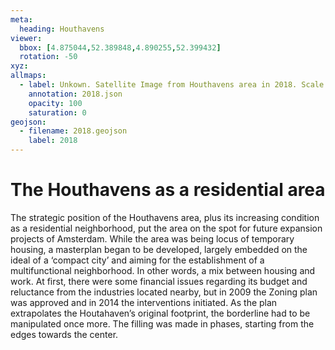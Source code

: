```yaml
---
meta:
  heading: Houthavens
viewer:
  bbox: [4.875044,52.389848,4.890255,52.399432]
  rotation: -50
xyz:
allmaps:
  - label: Unkown. Satellite Image from Houthavens area in 2018. Scale none. Google Earth Pro. Accessed 3 Oktober 2023.
    annotation: 2018.json
    opacity: 100
    saturation: 0
geojson:
  - filename: 2018.geojson
    label: 2018
---
```

# The Houthavens as a residential area
The strategic position of the Houthavens area, plus its increasing condition as a residential neighborhood, put the area on the spot for future expansion projects of Amsterdam. While the area was being locus of temporary housing, a masterplan began to be developed, largely embedded on the ideal of a ‘compact city’ and aiming for the establishment of a multifunctional neighborhood. In other words, a mix between housing and work. At first, there were some financial issues regarding its budget and reluctance from the industries located nearby, but in 2009 the Zoning plan was approved and in 2014 the interventions initiated. As the plan extrapolates the Houtahaven’s original footprint, the borderline had to be manipulated once more. The filling was made in phases, starting from the edges towards the center.
